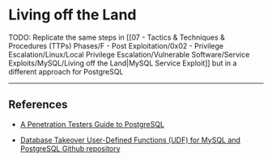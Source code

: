 # Living off the Land

TODO: Replicate the same steps in [[07 - Tactics & Techniques & Procedures (TTPs) Phases/F - Post Exploitation/0x02 - Privilege Escalation/Linux/Local Privilege Escalation/Vulnerable Software/Service Exploits/MySQL/Living off the Land|MySQL Service Exploit]] but in a different approach for PostgreSQL

---
## References

- [A Penetration Testers Guide to PostgreSQL](https://medium.com/@cryptocracker99/a-penetration-testers-guide-to-postgresql-d78954921ee9)

- [Database Takeover User-Defined Functions (UDF) for MySQL and PostgreSQL Github repository](https://github.com/sqlmapproject/udfhack)